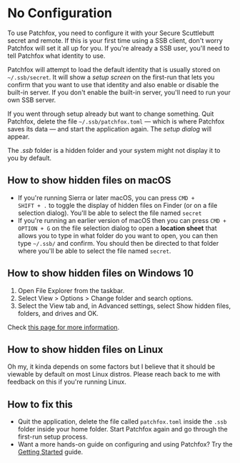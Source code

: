 # No Configuration

To use Patchfox, you need to configure it with your Secure Scuttlebutt secret and remote. If this is your first time using a SSB client, don't worry Patchfox will set it all up for you. If you're already a SSB user, you'll need to tell Patchfox what identity to use.

Patchfox will attempt to load the default identity that is usually stored on `~/.ssb/secret`. It will show a _setup screen_ on the first-run that lets you confirm that you want to use that identity and also enable or disable the built-in server. If you don't enable the built-in server, you'll need to run your own SSB server.

If you went through setup already but want to change something. Quit Patchfox, delete the file `~/.ssb/patchfox.toml` — which is where Patchfox saves its data — and start the application again. The _setup dialog_ will appear.

The <i>.ssb</i> folder is a hidden folder and your system might not display it to you by default. 

## How to show hidden files on macOS

* If you're running Sierra or later macOS, you can press <code>CMD + SHIFT + .</code> to toggle the display of hidden files on Finder (or on a file selection dialog). You'll be able to select the file named <code>secret</code>
* If you're running an earlier version of macOS then you can press <code>CMD + OPTION + G</code> on the file selection dialog to open a <b>location sheet</b> that allows you to type in what folder do you want to open, you can then type <code>~/.ssb/</code> and confirm. You should then be directed to that folder where you'll be able to select the file named <code>secret</code>.

## How to show hidden files on Windows 10

1. Open File Explorer from the taskbar. 
2. Select View > Options > Change folder and search options.
3. Select the View tab and, in Advanced settings, select Show hidden files, folders, and drives and OK.

Check <a href="https://support.microsoft.com/en-gb/help/4028316/windows-view-hidden-files-and-folders-in-windows-10">this page for more information</a>.

## How to show hidden files on Linux
Oh my, it kinda depends on some factors but I believe that it should be viewable by default on most Linux distros. Please reach back to me with feedback on this if you're running Linux.

## How to fix this

* Quit the application, delete the file called `patchfox.toml` inside the `.ssb` folder inside your home folder. Start Patchfox again and go through the first-run setup process.
* Want a more hands-on guide on configuring and using Patchfox? Try the [Getting Started](guide.md) guide.

<script src="/docs/help.js">
